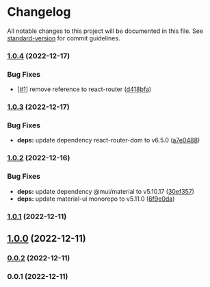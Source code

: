 # Changelog

All notable changes to this project will be documented in this file. See [standard-version](https://github.com/conventional-changelog/standard-version) for commit guidelines.

### [1.0.4](https://github.com/paypr/mui5-common-components/compare/v1.0.3...v1.0.4) (2022-12-17)

### Bug Fixes

- [[#1](https://github.com/paypr/mui5-common-components/issues/1)] remove reference to react-router ([d418bfa](https://github.com/paypr/mui5-common-components/commit/d418bfa42108b236f0c93e93f82ee2ab35ef8fb3))

### [1.0.3](https://github.com/paypr/mui5-common-components/compare/v1.0.2...v1.0.3) (2022-12-17)

### Bug Fixes

- **deps:** update dependency react-router-dom to v6.5.0 ([a7e0488](https://github.com/paypr/mui5-common-components/commit/a7e04883d0e30fff37c9736950d5995e468c3f4c))

### [1.0.2](https://github.com/paypr/mui5-common-components/compare/v1.0.1...v1.0.2) (2022-12-16)

### Bug Fixes

- **deps:** update dependency @mui/material to v5.10.17 ([30ef357](https://github.com/paypr/mui5-common-components/commit/30ef357fe62ff39ec3cee90352c167fd4aed4840))
- **deps:** update material-ui monorepo to v5.11.0 ([6f9e0da](https://github.com/paypr/mui5-common-components/commit/6f9e0da214028dad69451f0d463b507d658d646e))

### [1.0.1](https://github.com/paypr/mui5-common-components/compare/v1.0.0...v1.0.1) (2022-12-11)

## [1.0.0](https://github.com/paypr/mui5-common-components/compare/v0.0.2...v1.0.0) (2022-12-11)

### [0.0.2](https://github.com/paypr/mui5-common-components/compare/v0.0.1...v0.0.2) (2022-12-11)

### 0.0.1 (2022-12-11)
